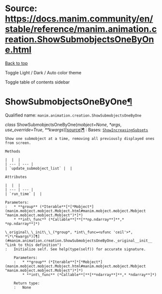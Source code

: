 # Source: https://docs.manim.community/en/stable/reference/manim.animation.creation.ShowSubmobjectsOneByOne.html

[Back to top](#)

Toggle Light / Dark / Auto color theme

Toggle table of contents sidebar

ShowSubmobjectsOneByOne[¶](#showsubmobjectsonebyone "Link to this heading")
===========================================================================

Qualified name: `manim.animation.creation.ShowSubmobjectsOneByOne`

*class* ShowSubmobjectsOneByOne(*mobject=None*, *\*args*, *use\_override=True*, *\*\*kwargs*)[[source]](../_modules/manim/animation/creation.html#ShowSubmobjectsOneByOne)[¶](#manim.animation.creation.ShowSubmobjectsOneByOne "Link to this definition")
:   Bases: [`ShowIncreasingSubsets`](manim.animation.creation.ShowIncreasingSubsets.html#manim.animation.creation.ShowIncreasingSubsets "manim.animation.creation.ShowIncreasingSubsets")

    Show one submobject at a time, removing all previously displayed ones from screen.

    Methods

    |  |  |
    | --- | --- |
    | `update_submobject_list` |  |

    Attributes

    |  |  |
    | --- | --- |
    | `run_time` |  |

    Parameters:
    :   * **group** (*Iterable**[*[*Mobject*](manim.mobject.mobject.Mobject.html#manim.mobject.mobject.Mobject "manim.mobject.mobject.Mobject")*]*)
        * **int\_func** (*Callable**[**[**np.ndarray**]**,* *np.ndarray**]*)

    \_original\_\_init\_\_(*group*, *int\_func=<ufunc 'ceil'>*, *\*\*kwargs*)[¶](#manim.animation.creation.ShowSubmobjectsOneByOne._original__init__ "Link to this definition")
    :   Initialize self. See help(type(self)) for accurate signature.

        Parameters:
        :   * **group** (*Iterable**[*[*Mobject*](manim.mobject.mobject.Mobject.html#manim.mobject.mobject.Mobject "manim.mobject.mobject.Mobject")*]*)
            * **int\_func** (*Callable**[**[**ndarray**]**,* *ndarray**]*)

        Return type:
        :   None